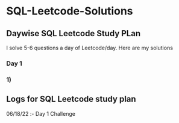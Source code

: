 # SQL-Leetcode-Solutions

## Daywise SQL Leetcode Study PLan
I solve 5-6 questions a day of Leetcode/day. Here are my solutions

### Day 1

### 1)






















## Logs for SQL Leetcode study plan

06/18/22 :- Day 1 Challenge
